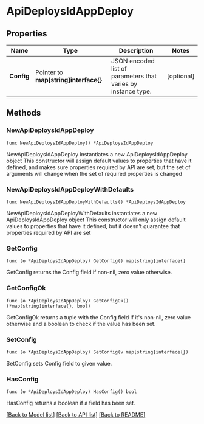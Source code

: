 # ApiDeploysIdAppDeploy

## Properties

Name | Type | Description | Notes
------------ | ------------- | ------------- | -------------
**Config** | Pointer to **map[string]interface{}** | JSON encoded list of parameters that varies by instance type. | [optional] 

## Methods

### NewApiDeploysIdAppDeploy

`func NewApiDeploysIdAppDeploy() *ApiDeploysIdAppDeploy`

NewApiDeploysIdAppDeploy instantiates a new ApiDeploysIdAppDeploy object
This constructor will assign default values to properties that have it defined,
and makes sure properties required by API are set, but the set of arguments
will change when the set of required properties is changed

### NewApiDeploysIdAppDeployWithDefaults

`func NewApiDeploysIdAppDeployWithDefaults() *ApiDeploysIdAppDeploy`

NewApiDeploysIdAppDeployWithDefaults instantiates a new ApiDeploysIdAppDeploy object
This constructor will only assign default values to properties that have it defined,
but it doesn't guarantee that properties required by API are set

### GetConfig

`func (o *ApiDeploysIdAppDeploy) GetConfig() map[string]interface{}`

GetConfig returns the Config field if non-nil, zero value otherwise.

### GetConfigOk

`func (o *ApiDeploysIdAppDeploy) GetConfigOk() (*map[string]interface{}, bool)`

GetConfigOk returns a tuple with the Config field if it's non-nil, zero value otherwise
and a boolean to check if the value has been set.

### SetConfig

`func (o *ApiDeploysIdAppDeploy) SetConfig(v map[string]interface{})`

SetConfig sets Config field to given value.

### HasConfig

`func (o *ApiDeploysIdAppDeploy) HasConfig() bool`

HasConfig returns a boolean if a field has been set.


[[Back to Model list]](../README.md#documentation-for-models) [[Back to API list]](../README.md#documentation-for-api-endpoints) [[Back to README]](../README.md)


